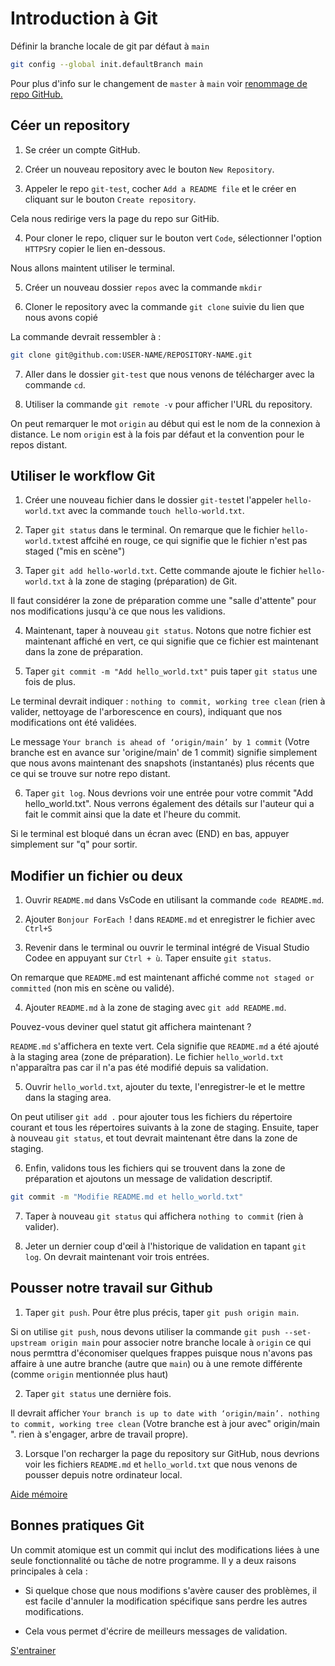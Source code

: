 # Introduction à Git

Définir la branche locale de git par défaut à `main`

```sh
git config --global init.defaultBranch main
```

Pour plus d'info sur le changement de `master` à `main` voir [renommage de repo GitHub.](https://github.com/github/renaming)

## Céer un repository

1. Se créer un compte GitHub.

2. Créer un nouveau repository avec le bouton `New Repository`.

3. Appeler le repo `git-test`, cocher `Add a README file` et le créer en cliquant sur le bouton `Create repository`.

Cela nous redirige vers la page du repo sur GitHib.

4. Pour cloner le repo, cliquer sur le bouton vert `Code`, sélectionner l'option `HTTPS`ry copier le lien en-dessous.

Nous allons maintent utiliser le terminal.

5. Créer un nouveau dossier `repos` avec la commande `mkdir`

6. Cloner le repository avec la commande `git clone` suivie du lien que nous avons copié

La commande devrait ressembler à :

```sh
git clone git@github.com:USER-NAME/REPOSITORY-NAME.git
```

7. Aller dans le dossier `git-test` que nous venons de télécharger avec la commande `cd`.

8. Utiliser la commande `git remote -v` pour afficher l'URL du repository.

On peut remarquer le mot `origin` au début qui est le nom de la connexion à distance. Le nom `origin` est à la fois par défaut et la convention pour le repos distant.

## Utiliser le workflow Git

1. Créer une nouveau fichier dans le dossier `git-test`et l'appeler `hello-world.txt` avec la commande `touch hello-world.txt`.

2. Taper `git status` dans le terminal. On remarque que le fichier `hello-world.txt`est affcihé en rouge, ce qui signifie que le fichier n'est pas staged ("mis en scène")

3. Taper `git add hello-world.txt`. Cette commande ajoute le fichier `hello-world.txt` à la zone de staging (préparation) de Git.

Il faut considérer la zone de préparation comme une "salle d'attente" pour nos modifications jusqu'à ce que nous les validions.

4. Maintenant, taper à nouveau `git status`. Notons que notre fichier est maintenant affiché en vert, ce qui signifie que ce fichier est maintenant dans la zone de préparation.

5. Taper `git commit -m "Add hello_world.txt"` puis taper `git status` une fois de plus.

Le terminal devrait indiquer : `nothing to commit, working tree clean` (rien à valider, nettoyage de l'arborescence en cours), indiquant que nos modifications ont été validées.

Le message `Your branch is ahead of ‘origin/main’ by 1 commit` (Votre branche est en avance sur 'origine/main' de 1 commit) signifie simplement que nous avons maintenant des snapshots (instantanés) plus récents que ce qui se trouve sur notre repo distant.

6. Taper `git log`. Nous devrions voir une entrée pour votre commit "Add hello_world.txt". Nous verrons également des détails sur l'auteur qui a fait le commit ainsi que la date et l'heure du commit.

Si le terminal est bloqué dans un écran avec (END) en bas, appuyer simplement sur "q" pour sortir.

## Modifier un fichier ou deux

1. Ouvrir `README.md` dans VsCode en utilisant la commande `code README.md`.

2. Ajouter `Bonjour ForEach `! dans `README.md` et enregistrer le fichier avec `Ctrl+S`

3. Revenir dans le terminal ou ouvrir le terminal intégré de Visual Studio Codee en appuyant sur `Ctrl + ù`. Taper ensuite `git status`.

On remarque que `README.m`d est maintenant affiché comme `not staged or committed` (non mis en scène ou validé).

4. Ajouter `README.md` à la zone de staging avec `git add README.md`.

Pouvez-vous deviner quel statut git affichera maintenant ?

`README.md` s'affichera en texte vert. Cela signifie que `README.md` a été ajouté à la staging area (zone de préparation). Le fichier `hello_world.txt` n'apparaîtra pas car il n'a pas été modifié depuis sa validation.

5. Ouvrir `hello_world.txt`, ajouter du texte, l'enregistrer-le et le mettre dans la staging area.

On peut utiliser `git add .` pour ajouter tous les fichiers du répertoire courant et tous les répertoires suivants à la zone de staging. Ensuite, taper à nouveau `git status`, et tout devrait maintenant être dans la zone de staging.

6. Enfin, validons tous les fichiers qui se trouvent dans la zone de préparation et ajoutons un message de validation descriptif.

```sh
git commit -m "Modifie README.md et hello_world.txt"
```

7. Taper à nouveau `git status` qui affichera `nothing to commit` (rien à valider).

8. Jeter un dernier coup d'œil à l'historique de validation en tapant `git log`. On devrait maintenant voir trois entrées.

## Pousser notre travail sur Github

1. Taper `git push`. Pour être plus précis, taper `git push origin main`.

Si on utilise `git push`, nous devons utiliser la commande `git push --set-upstream origin main` pour associer notre branche locale à `origin` ce qui nous permttra d'économiser quelques frappes puisque nous n'avons pas affaire à une autre branche (autre que `main`) ou à une remote différente (comme `origin` mentionnée plus haut)

2. Taper `git status` une dernière fois.

Il devrait afficher `Your branch is up to date with ‘origin/main’. nothing to commit, working tree clean` (Votre branche est à jour avec" origin/main ". rien à s'engager, arbre de travail propre).

3. Lorsque l'on recharger la page du repository sur GitHub, nous devrions voir les fichiers `README.md` et `hello_world.txt` que nous venons de pousser depuis notre ordinateur local.

[Aide mémoire](https://training.github.com/downloads/fr/github-git-cheat-sheet.pdf)

## Bonnes pratiques Git

Un commit atomique est un commit qui inclut des modifications liées à une seule fonctionnalité ou tâche de notre programme. Il y a deux raisons principales à cela :

- Si quelque chose que nous modifions s'avère causer des problèmes, il est facile d'annuler la modification spécifique sans perdre les autres modifications.

- Cela vous permet d'écrire de meilleurs messages de validation.

[S'entrainer](https://learngitbranching.js.org/?locale=fr_FR)
